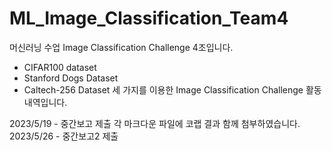 # ML_Image_Classification_Team4
머신러닝 수업 Image Classification Challenge 4조입니다.

- CIFAR100 dataset
- Stanford Dogs Dataset
- Caltech-256 Dataset
세 가지를 이용한 Image Classification Challenge 활동내역입니다.

2023/5/19 - 중간보고 제출
각 마크다운 파일에 코랩 결과 함께 첨부하였습니다.
2023/5/26 - 중간보고2 제출
